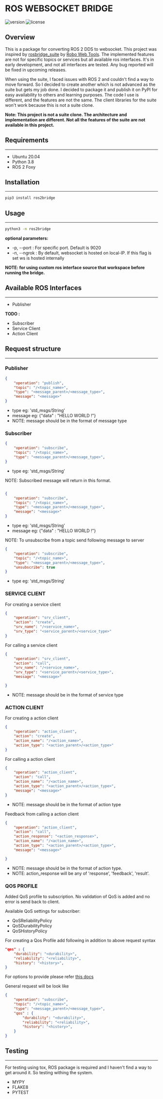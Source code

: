 # ROS WEBSOCKET BRIDGE

![version](https://img.shields.io/badge/Version-ROS%202%20FOXY-informational)
![license](https://img.shields.io/badge/license-GNU%20v3.0-blue)

## Overview

This is a package for converting ROS 2 DDS to websocket. This project was inspired by [rosbridge_suite](https://github.com/RobotWebTools/rosbridge_suite) by [Robo Web Tools](https://github.com/RobotWebTools). The implemented features are not for specific topics or services but all available ros interfaces. It's in early development, and not all interfaces are tested. Any bug reported will be fixed in upcoming releases.

When using the suite, I faced issues with ROS 2 and couldn't find a way to move forward. So I decided to create another which is not advanced as the suite but gets my job done. I decided to package it and publish it on PyPI for easy availability to others and learning purposes. The code I use is different, and the features are not the same. The client libraries for the suite won't work because this is not a suite clone.

**Note: This project is not a suite clone. The architecture and implementation are different. Not all the features of the suite are not available in this project.**

## Requirements

----

* Ubuntu 20.04
* Python 3.8
* ROS 2 Foxy

## Installation

----

```bash
pip3 install ros2bridge
```

## Usage

----

```bash
python3 -m ros2bridge

```

**optional parameters:**

* -p, --port : For specific port. Default is 9020
* -n, --ngrok : By default, websocket is hosted on local-IP. If this flag is set ws is hosted internally

**NOTE: for using custom ros interface source that workspace before running the bridge.**

## Available ROS Interfaces

----

* Publisher

**TODO :**

* Subscriber
* Service Client
* Action Client

## Request structure

----

### Publisher

```json
{
    "operation": "publish",
    "topic": "/<topic_name>",
    "type": "<message_parent>/<message_type>",
    "message": "<message>"
}
```

* type eg: 'std_msgs/String'
* message eg: {"data" : "HELLO WORLD !"}
* NOTE: message should be in the format of message type

### Subscriber

```json
{
    "operation": "subscribe",
    "topic": "/<topic_name>",
    "type": "<message_parent>/<message_type>",
}
```

* type eg: 'std_msgs/String'

NOTE: Subscribed message will return in this format.

```json

{
    "operation": "subscribe",
    "topic": "/<topic_name>",
    "type": "<message_parent>/<message_type>",
    "message": "<message>"
}
```

* type eg: 'std_msgs/String'
* message eg: {"data" : "HELLO WORLD !"}

NOTE: To unsubscribe from a topic send following message to server

```json
{
    "operation": "subscribe",
    "topic": "/<topic_name>",
    "type": "<message_parent>/<message_type>",
    "unsubscribe": true
}
```

* type eg: 'std_msgs/String'

### SERVICE CLIENT

For creating a service client

```json
{
    "operation": "srv_client",
    "action": "create",
    "srv_name": "/<service_name>",
    "srv_type": "<service_parent>/<service_type>"
}
```

For calling a service client

```json
{
    "operation": "srv_client",
    "action": "call",
    "srv_name": "/<service_name>",
    "srv_type": "<service_parent>/<service_type>",
    "message": "<message>"

}
```

* NOTE: message should be in the format of service type

### ACTION CLIENT

For creating a action client

```json
{
    "operation": "action_client",
    "action": "create",
    "action_name": "/<action_name>",
    "action_type": "<action_parent>/<action_type>"
}
```

For calling a action client

```json
{
    "operation": "action_client",
    "action": "call",
    "action_name": "/<action_name>",
    "action_type": "<action_parent>/<action_type>",
    "message": "<message>"
}
```

* NOTE: message should be in the format of action type

Feedback from calling a action client

```json
{
    "operation": "action_client",
    "action": "call",
    "action_response": "<action_response>",
    "action_name": "/<action_name>",
    "action_type": "<action_parent>/<action_type>",
    "message": "<message>"

}
```

* NOTE: message should be in the format of action type.
* NOTE: action_response will be any of 'response', 'feedback', 'result'.

### QOS PROFILE

Added QoS profile to subscription.
No validation of QoS is added and no error is send back to client.

Available QoS settings for subscriber:

* QoSReliabilityPolicy
* QoSDurabilityPolicy
* QoSHistoryPolicy

For creating a Qos Profile add following in addition to above request syntax

```json
"qos" : {
    "durability": "<durability>",
    "reliability": "<reliability>",
    "history": "<history>",
}
```

For options to provide please refer [this docs]('https://docs.ros.org/en/rolling/Concepts/About-Quality-of-Service-Settings.html)

General request will be look like

```json
{
    "operation": "subscribe",
    "topic": "/<topic_name>",
    "type": "<message_parent>/<message_type>",
    "qos" : {
        "durability": "<durability>",
        "reliability": "<reliability>",
        "history": "<history>",
    }
}
```

## Testing

----

For testing using tox, ROS package is required and I haven't find a way to get around it. So testing withing the system.

* MYPY
* FLAKE8
* PYTEST
